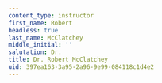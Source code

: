 ```yaml
---
content_type: instructor
first_name: Robert
headless: true
last_name: McClatchey
middle_initial: ''
salutation: Dr.
title: Dr. Robert McClatchey
uid: 397ea163-3a95-2a96-9e99-084118c1d4e2
---
```

